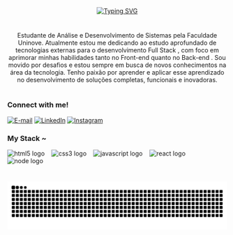 <div align="center">
  <a href="https://git.io/typing-svg">
    <img color="blue"><img src="https://readme-typing-svg.demolab.com?font=Fira+Code&pause=1000&color=1F5BF7&width=435&lines=%E2%8A%B9+Welcome+to+my+profile!++%E2%8A%B9" alt="Typing SVG">
  </a>
</div>

<!-- <img align="center" alt="" src="./src/header-gif.gif"> -->

#

<p align="center">Estudante de Análise e Desenvolvimento de Sistemas pela Faculdade Uninove.
Atualmente estou me dedicando ao estudo aprofundado de tecnologias externas para o desenvolvimento Full Stack , com foco em aprimorar minhas habilidades tanto no Front-end quanto no Back-end .
Sou movido por desafios e estou sempre em busca de novos conhecimentos na área da tecnologia. Tenho paixão por aprender e aplicar esse aprendizado no desenvolvimento de soluções completas, funcionais e inovadoras.
  
#

<!-- <img align="right" alt="" height="190px" src="./src/study.gif"> -->

<h3 align="left">Connect with me!</h3>

[![E-mail](https://img.shields.io/badge/-Email-000?style=for-the-badge&logo=microsoft-outlook&logoColor=FF00F6&color:FFF)](mailto:borgeskaua1210@gmail.com)
[![LinkedIn](https://img.shields.io/badge/-LinkedIn-000?style=for-the-badge&logo=linkedin&logoColor=FF00F6&color:FFF)](https://www.linkedin.com/in/kauaborges/)
[![Instagram](https://img.shields.io/badge/-Instagram-000?style=for-the-badge&logo=instagram&logoColor=FF00F6&color:FFF)](https://www.instagram.com/kau4zzz/)


<h3 align="left">My Stack ~</h3>

<div align="left">
  <img src="https://cdn.jsdelivr.net/gh/devicons/devicon/icons/html5/html5-original.svg" height="25" alt="html5 logo"  />
  <img width="8" />
  <img src="https://cdn.jsdelivr.net/gh/devicons/devicon/icons/css3/css3-original.svg" height="25" alt="css3 logo"  />
  <img width="8" />
  <img src="https://cdn.jsdelivr.net/gh/devicons/devicon/icons/javascript/javascript-plain.svg" height="25" alt="javascript logo"  />
  <img width="8" />
  <img src="https://cdn.jsdelivr.net/gh/devicons/devicon/icons/react/react-original.svg" height="25" alt="react logo"  />
  <img width="8" />
  <img src="https://wp.logos-download.com/wp-content/uploads/2016/09/Node_logo_NodeJS.png" height="25" alt="node logo"  />
  <img width="8" />
  <!--
  <img src="https://cdn.jsdelivr.net/gh/devicons/devicon/icons/java/java-original.svg" height="25" alt="java logo"  />
  <img width="8" />
  <img src="https://cdn.jsdelivr.net/gh/devicons/devicon/icons/spring/spring-original.svg" height="25" alt="spring logo"  />
  <img width="8" />
  <img src="https://cdn.jsdelivr.net/gh/devicons/devicon/icons/c/c-original.svg" height="25" alt="c logo"  />
  <img width="8" />
  <img src="https://cdn.jsdelivr.net/gh/devicons/devicon/icons/mysql/mysql-original.svg" height="25" alt="mysql logo"  />
  <img width="8" />
  <img src="https://cdn.jsdelivr.net/gh/devicons/devicon/icons/postgresql/postgresql-original.svg" height="25" alt="postgresql logo"  />
  <img width="8" />
  <img src="https://cdn.jsdelivr.net/gh/devicons/devicon/icons/docker/docker-original.svg" height="25" alt="docker logo"  /> -->
</div>

#

<!-- <div style="text-align: center;" align="center">
  <h3>* GitHub Stats *</h3>
  <br>
  <img src="https://github-readme-stats-git-masterrstaa-rickstaa.vercel.app/api?username=mari4souza&hide_title=true&show_icons=true&include_all_commits=false&count_private=true&line_height=25&hide=issues&bg_color=000&title_color=FF00F6&text_color=FFF&border_radius=3&border_color=36123c&icon_color=FF00F6&theme=jolly" alt="GitHub stats">

  <a href="https://github.com/mari4souza/github-readme-stats">
    <img src="https://github-readme-stats-git-masterrstaa-rickstaa.vercel.app/api/top-langs/?username=mari4souza&line_height=10&card_width=290&layout=compact&hide_title=false&count_private=true&langs_count=4&show_icons=true&title_color=FF00F6&hide=html,scss,less&bg_color=000&text_color=8B8B8B&border_radius=3&border_color=561760&count_private=true" alt="Most Used Languages">
  </a>
</div> -->


#

<picture align="center">
  <source media="(prefers-color-scheme: dark)" srcset="https://raw.githubusercontent.com/Kauapereira10/Kauapereira10/output/github-contribution-grid-snake-dark.svg">
  <source media="(prefers-color-scheme: light)" srcset="https://raw.githubusercontent.com/Kauapereira10/Kauapereira10/output/github-contribution-grid-snake-dark.svg">
  <img align="center" alt="github contribution grid snake animation" src="https://raw.githubusercontent.com/Kauapereira10/Kauapereira10/output/github-contribution-grid-snake.svg">
</picture>
